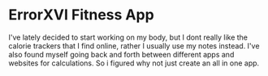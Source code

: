 # ErrorXVI Fitness App
 I've lately decided to start working on my body, but I dont really like the calorie trackers that I find online, rather I usually use my notes instead. I've also found myself going back and forth between different apps and websites for calculations. So i figured why not just create an all in one app.
